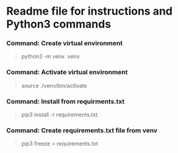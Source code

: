 # Readme file for instructions and Python3 commands
### Command: Create virtual environment
> python3 -m venv .venv
### Command: Activate virtual environment
> source ./venv/bin/activate
### Command: Install from requirments.txt
> pip3 install -r requirements.txt
### Command: Create requirements.txt file from venv
> pip3 freeze > requirements.txt